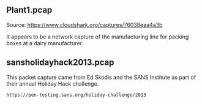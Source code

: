 ## Plant1.pcap

Source: https://www.cloudshark.org/captures/76038eaa4a3b

It appears to be a network capture of the manufacturing line for packing boxes at a dairy manufacturer.

## sansholidayhack2013.pcap

This packet capture came from Ed Skodis and the SANS Institute as part of their annual Holiday Hack challenge.

`https://pen-testing.sans.org/holiday-challenge/2013`

